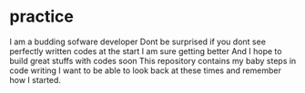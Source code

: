 # practice
I am a budding sofware developer
Dont be surprised if you dont see perfectly written codes at the start
I am sure getting better
And I hope to build great stuffs with codes soon
This repository contains my baby steps in code writing
I want to be able to look back at these times and remember how I started.
